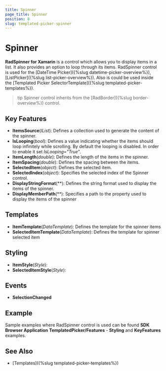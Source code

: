 ```yaml
---
title: Spinner
page_title: Spinner
position: 8
slug: templated-picker-spinner
---
```


# Spinner

**RadSpinner for Xamarin** is a control which allows you to display items in a list. It also provides an option to loop through its items. RadSpinner control is used for the [DateTime Picker]({%slug datetime-picker-overview%}), [ListPicker]({%slug list-picker-overview%}). Also is could be used inside the [Templated Picker SelectorTemplate]({%slug templated-picker-templates%}). 

>tip Spinner control inherits from the [RadBorder]({%slug border-overview%}) control.

## Key Features

* **ItemsSource**(*IList*): Defines a collection used to generate the content of the spinner.
* **IsLooping**(*bool*): Defines a value indicating whether the items should loop infinitely while scrolling. By default the looping is disabled. In order to enable it set *IsLooping="True"*.
* **ItemLength**(*double*): Defines the length of the items in the spinner.
* **ItemSpacing**(*double*): Defines the spacing between the items.
* **SelectedItem**(*object*): Defines the selected item.
* **SelectedIndex**(*object*): Specifies the selected index of the Spinner control.
* **DisplayStringFormat**(**): Defines the string format used to display the items of the spinner.
* **DisplayMemberPath**(**): Specifies a path to the property used to display the items of the spinner

## Templates

* **ItemTemplate**(*DataTemplate*): Defines the template for the spinner items
* **SelectedItemTemplate**(*DataTemplate*): Defines the template for spinner selected item

## Styling

* **ItemStyle**(*Style*): 
* **SelectedItemStyle**(*Style*): 

## Events

* **SelectionChanged**

## Example

Sample examples where RadSpinner control is used can be found **SDK Browser Application** **TemplatedPicker/Features** - **Styling** and **KeyFeatures** examples.

## See Also

- [Templates]({%slug templated-picker-templates%})